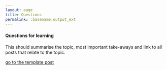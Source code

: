 ```yaml
---
layout: page
title: Questions
permalink: :basename:output_ext
---
```


#### Questions for learning
This should summarise the topic, most important take-aways and link to all posts that relate to the topic.

[go to the template post](/templatecategoryexample/testit.html)